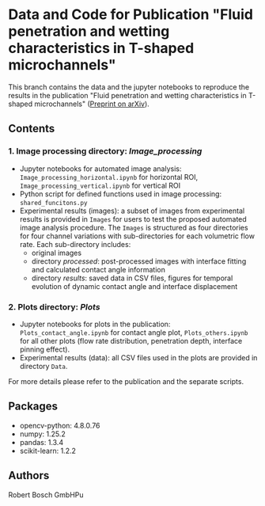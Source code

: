 # Data and Code for Publication "Fluid penetration and wetting characteristics in T-shaped microchannels"

This branch contains the data and the jupyter notebooks to reproduce the results in the publication "Fluid penetration and wetting characteristics in T-shaped microchannels" ([Preprint on arXiv](LINK)).

## Contents

### 1. Image processing directory: ***Image_processing***
- Jupyter notebooks for automated image analysis: `Image_processing_horizontal.ipynb` for horizontal ROI, `Image_processing_vertical.ipynb` for vertical ROI
- Python script for defined functions used in image processing: `shared_funcitons.py`
- Experimental results (images): a subset of images from experimental results is provided in `Images` for users to test the proposed automated image analysis procedure. The `Images` is structured as four directories for four channel variations with sub-directories for each volumetric flow rate. Each sub-directory includes:
    - original images
    - directory *processed*: post-processed images with interface fitting and calculated contact angle information
    - directory  *results*: saved data in CSV files, figures for temporal evolution of dynamic contact angle and interface displacement

### 2. Plots directory: ***Plots***
- Jupyter notebooks for plots in the publication: `Plots_contact_angle.ipynb` for contact angle plot, `Plots_others.ipynb` for all other plots (flow rate distribution, penetration depth, interface pinning effect).
- Experimental results (data): all CSV files used in the plots are provided in directory `Data`.

For more details please refer to the publication and the separate scripts.

## Packages

- opencv-python: 4.8.0.76
- numpy: 1.25.2
- pandas: 1.3.4
- scikit-learn: 1.2.2    

## Authors
Robert Bosch GmbHPu